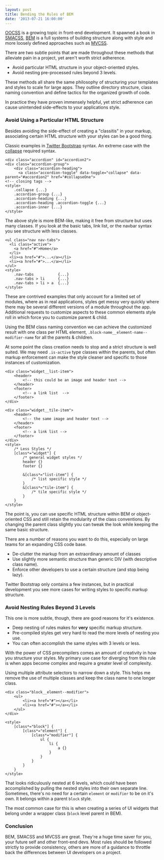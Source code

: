 ```yaml
---
layout: post
title: Bending the Rules of BEM
date: '2013-07-21 16:00:00'
---
```


[OOCSS](https://github.com/stubbornella/oocss) is a growing topic in front-end development.  It spawned a book in [SMACSS](http://smacss.com/), [BEM](http://bem.info/method/definitions/) is a full systems of building structure along with style and more loosely defined approaches such as [MVCSS](http://mvcss.github.io/).  

There are two subtle points that are made throughout these methods that alleviate pain in a project, yet aren't worth strict adherence.

* Avoid particular HTML structure in your object-oriented styles.
* Avoid nesting pre-processed rules beyond 3 levels.

These methods all share the same philosophy of structuring your templates and styles to scale for large apps.  They outline directory structure, class naming convention and define tactics for the organized growth of code.

In practice they have proven immensely helpful, yet strict adherence can cause unintended side-effects to your applications style.

### Avoid Using a Particular HTML Structure

Besides avoiding the side-effect of creating a "classitis" in your markup, associating certain HTML structure with your styles can be a good thing. 

Classic examples in [Twitter Bootstrap](http://twitter.github.io/bootstrap/) syntax.  An extreme case with the [collapse](http://twitter.github.io/bootstrap/javascript.html#collapse) required syntax. 

	<div class="accordion" id="accordion2">
  	<div class="accordion-group">
    	<div class="accordion-heading">
	      <a class="accordion-toggle" data-toggle="collapse" data-parent="#accordion2" href="#collapseOne">
	<!-- closing tags -->  	
	<style>
		.collapse {...}
		.accordion-group {...}
		.accordion-heading {...}
		.accordion-heading .accordion-toggle {...}
		.accordion-inner {...}
	</style>

The above style is more BEM-like, making it free from structure but uses many classes.  If you look at the basic tabs, link list, or the navbar syntax you see structure with less classes.

	<ul class="nav nav-tabs">
	  <li class="active">
    	<a href="#">Home</a>
	  </li>
	  <li><a href="#">...</a></li>
	  <li><a href="#">...</a></li>
	</ul>
	<style>
		.nav-tabs 	 		{...}
		.nav-tabs > li 		{...}
		.nav-tabs > li > a 	{...}
	</style>

These are contrived examples that only account for a limited set of modules, where as in real applications, styles get messy very quickly where there may be several different versions of a module throughout the app.  Additional requests to customize aspects to these common elements style roll in which force you to customize parent &amp; child.   

Using the BEM class naming convention we can achieve the customized result with one class per HTML element, <code>.block-name__element-name--modifier-name</code> for all the parents &amp; children. 

At some point the class creation needs to stop and a strict structure is well suited.  We may need <code>.is-active</code> type classes within the parents, but often markup enforcement can make the style cleaner and specific to those instances of customization.

	<div class="widget__list-item">
		<header>
			<!-- this could be an image and header text -->
		</header>
		<footer>
			<!-- a link list  -->		
		</footer>
	</div>

	<div class="widget__tile-item">
		<header>
			<!-- the same image and header text -->
		</header>
		<footer>
			<!-- a link list -->		
		</footer>
	</div>
	<style>
		/* Less Styles */
		[class*="widget"] {
			/* general widget styles */
			header {}
			footer {}

			&[class*="list-item"] {
				/* list specific style */
			}
			&[class*="tile-item"] {
				/* tile specific style */
			}
		}
	</style>

The point is, you can use specific HTML structure within BEM or object-oriented CSS and still retain the modularity of the class conventions.  By changing the parent class slightly you can tweak the look while keeping the same basic structure.

There are a number of reasons you want to do this, especially on large teams for an expanding CSS code base.

* De-clutter the markup from an extraordinary amount of classes
* Use slightly more semantic structure than generic DIV (with descriptive class name).
* Enforce other developers to use a certain structure (and stop being lazy).

Twitter Bootstrap only contains a few instances, but in practical development you see more cases for writing styles to specific markup structure.



### Avoid Nesting Rules Beyond 3 Levels

This one is more subtle, though, there are good reasons for it's existence.  

* Deep nesting of rules makes for **very** specific markup structure.
* Pre-compiled styles get very hard to read the more levels of nesting you use.
* You can often accomplish the same styles with 3 levels or less.

With the power of CSS precompilers comes an amount of creativity in how you structure your styles.  My primary use case for diverging from this rule is when apps become complex and require a greater level of complexity.  

Using multiple attribute selectors to narrow down a style.  This helps me remove the use of multiple classes and keep the class name to one longer class.

	<div class="block__element--modifier">
		<ul>
			<li><a href="#"></a></li>
			<li><a href="#"></a></li>
		</ul>
	</div>

	<style>
		[class*="block"] {
			[class*="element"] {
				[class*="modifier"] {
					ul {
						li {
							a {}
						}
					}	
				}
			}	
		}
	</style>

That looks ridiculously nested at 6 levels, which could have been accomplished by pulling the nested styles into their own separate line.  Sometimes, there's no need for a certain <code>element</code> or <code>modifier</code> to be on it's own.  It belongs within a parent <code>block</code> style.

The most common case for this is when creating a series of UI widgets that belong under a wrapper class (<code>block</code> level parent in BEM).


### Conclusion

BEM, SMACSS and MVCSS are great.  They're a huge time saver for you, your future self and other front-end devs.  Most rules should be followed strictly to provide consistency, others are more of a guidance to throttle back the differences between UI developers on a project.